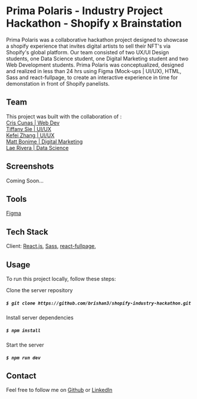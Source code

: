 # Prima Polaris - Industry Project Hackathon - Shopify x Brainstation

Prima Polaris was a collaborative hackathon project designed to showcase a shopify experience that invites digital artists to sell their NFT's via Shopify's global platform. Our team consisted of two UX/UI Design students, one Data Science student, one Digital Marketing student and two Web Development students. Prima Polaris was conceptualized, designed and realized in less than 24 hrs using Figma (Mock-ups | UI/UX), HTML, Sass and react-fullpage, to create an interactive experience in time for demonstation in front of Shopify panelists.


## Team

This project was built with the collaboration of : <br>
[Cris Cunas | Web Dev](https://github.com/criscunas)<br>
[Tiffany Sie | UI/UX](https://www.linkedin.com/in/tiffanysie/)<br>
[Kefei Zhang | UI/UX](https://www.linkedin.com/in/kefeizhang/)<br>
[Matt Bonime | Digital Marketing](https://www.linkedin.com/in/mattybonime/)<br>
[Lae Rivera | Data Science](https://www.linkedin.com/in/laerivera/)<br>


## Screenshots

Coming Soon...


## Tools
[Figma](https://www.figma.com/)


## Tech Stack
Client:
[React.js](https://reactjs.org/),
[Sass](https://sass-lang.com/),
[react-fullpage](https://www.npmjs.com/package/@fullpage/react-fullpage),


## Usage
To run this project locally, follow these steps:

Clone the server repository
##### `$ git clone https://github.com/brishan3/shopify-industry-hackathon.git`

Install server dependencies
##### `$ npm install`

Start the server
##### `$ npm run dev`


## Contact

Feel free to follow me on [Github](https://github.com/brishan3) or [LinkedIn](https://www.linkedin.com/in/brishan-king/)
